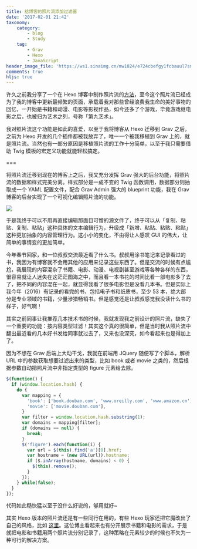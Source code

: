```yaml
---
title: 给博客的照片流添加过滤器
date: '2017-02-01 21:42'
taxonomy:
    category:
        - blog
        - Study
    tag:
        - Grav
        - Hexo
        - JavaScript
header_image_file: 'https://ws1.sinaimg.cn/mw1024/e724cbefgy1fcbauul7smj20l90gqan9.jpg'
comments: true
hljs: true
---
```


许久之前我分享了一个在 Hexo 博客中制作照片流的[方法][1]，至今这个照片流已经成为了我的博客中更新最频繁的页面，承载着我对那些曾经浪费我生命的美好事物的回忆，一开始是书籍和动漫、电影等影视作品，如今还多了个游戏，毕竟游戏继电影之后，也被归为艺术之列，号称「第九艺术」。

我对照片流这个功能是如此的喜爱，以至于我将博客从 Hexo 迁移到 Grav 之后，之前为 Hexo 开发的几个插件都被我放弃了，唯一一个被我移植到 Grav 上的，就是照片流。当然也有一部分原因是移植照片流的工作十分简单，以至于我只需要借助 Twig 模板的宏定义功能就能轻松搞定。

===

将照片流迁移到现在的博客上之后，我又充分发挥 Grav 强大的后台功能，将照片流的数据和样式完美分离。样式部分是一成不变的 Twig 函数调用，数据部分则抽取成一个 YAML 配置文件，配合 Grav Admin 强大的 blueprint 功能，我在 Grav 博客的后台实现了一个可视化编辑照片流的功能。

![](https://ws1.sinaimg.cn/mw1024/e724cbefgy1fcb9out20vj210a0jr0v5.jpg)

于是我终于可以不用再直接编辑那面目可憎的源文件了，终于可以从「复制、粘贴、复制、粘贴」这种具体的文本编辑行为，升级成「新增、粘贴、粘贴、粘贴」这种更加抽象的内容管理行为。这小小的变化，不由得让人感叹 GUI 的伟大，让简单的事情变的更加简单。

今年春节回家，和一位叔叔交流最近看了什么书。叔叔用涂书笔记来记录看过的书，我因为有博客就不会用其他的应用来记录这些东西了。但是交流的时候有点尴尬，我展现的内容混杂了书籍、电影、动漫、电视剧甚至游戏等各种各样的东西，很容易就让人迷失在这茫茫图海之中，而且看一本书花的时间比看一部电影多了去了，把不同的内容混在一起，就显得我看了很多电影但是没看几本书。但是实际上我今年（2016）有记录的看完的书，包括电子书和纸质书，至少 53 本，绝大部分是专业领域的书籍，少量涉猎畅销书。但是感觉还是让叔叔感觉我没读什么书的样子，好气啊！

其实之前同事让我推荐几本技术书的时候，我就发现我之前设计的照片流，缺失了一个重要的功能：按内容类型过滤！其实这个真的很简单，但是当时我从照片流中翻出最近看的几本好书发给同事就过去了，又来也没深究，如今看起来也是得加上了。

因为不想在 Grav 后端上大动干戈，我就在前端用 JQuery 随便写了个脚本，解析 URL 中的参数获取想要过滤出来的类型，比如 book 或者 movie 之类的，然后根据参数自动把照片流中非指定类型的 figure 元素给去除。

```javascript
$(function() {
  if (window.location.hash) {
    do {
      var mapping = {
        'book': ['book.douban.com', 'www.oreilly.com', 'www.amazon.cn'],
        'movie': ['movie.douban.com'],
      }
      var filter = window.location.hash.substring(1);
      var domains = mapping[filter];
      if (domains == null) {
        break;
      }
      $('figure').each(function(i) {
        var url = $(this).find('a')[0].href;
        var hostname = (new URL(url)).hostname;
        if ($.inArray(hostname, domains) < 0) {
          $(this).remove();
        }
      });
    } while(false);
  }
});
```

代码如此糙快猛以至于没什么好说的，够用就好~

其实 Hexo 版本的照片流还是有一些同行在用的，有些 Hexo 玩家还把它魔改出了自己的风格，比如 [这里][2]。这位博主看起来也有分开展示书籍和电影的需求，于是就把电影和书籍用两个照片流分别记录了，这种策略在元素较少的时候也不失为一种可行的解决方案。

[1]: https://blog.jamespan.me/2016/01/28/show-your-favorites-collection-in-hexo
[2]: https://monniya.com/favourite/
